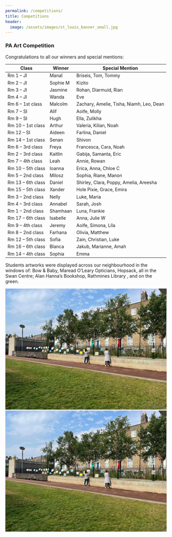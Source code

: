 ```yaml
---
permalink: /competitions/
title: Competitions
header:
  image: /assets/images/st_louis_banner_small.jpg
---
```



### PA Art Competition

Congratulations to all our winners and special mentions:

|Class|	Winner|	Special Mention|
|-----|-------|----------------|
|Rm 1 – JI|	Manal|	Briseis, Tom, Tommy|
|Rm 2 – JI|	Sophie M|	Kizito|
|Rm 3 – JI|	Jasmine|	Rohan, Diarmuid, Rian|
|Rm 4 – JI|	Wanda|	Eve|
|Rm 6 – 1st class|	Malcolm|	Zachary, Amelie, Tisha, Niamh, Leo, Dean|
|Rm 7 – SI|	Alif|	Aoife, Molly|
|Rm 9 – SI|	Hugh|	Ella, Zulikha|
|Rm 10 – 1st class|	Arthur|	Valeria, Kilian, Noah|
|Rm 12 – SI|	Aideen|	Farlina, Daniel|
|Rm 14 – 1st class|	Senan|	Shivon|
|Rm 6 – 3rd class|	Freya|	Francesca, Cara, Noah|
|Rm 2 – 3rd class|	Kaitlin|	Gabija, Samanta, Eric|
|Rm 7 – 4th class|	Leah|	Annie, Rowan|
|Rm 10 – 5th class|	Ioanna|	Erica, Anna, Chloe C|
|Rm 5 – 2nd class|	Milosz|	Sophia, Riane, Manon|
|Rm 13 – 6th class|	Daniel|	Shirley, Clara, Poppy, Amelia, Areesha|
|Rm 15 – 5th class|	Xander| Hole	Pixie, Grace, Emira|
|Rm 3 – 2nd class|	Nelly|	Luke, Maria|
|Rm 4 – 3rd class|	Annabel|	Sarah, Josh|
|Rm 1 – 2nd class|	Shamhaan|	Luna, Frankie|
|Rm 17 – 6th class|	Isabelle|	Anna, Julie W|
|Rm 9 – 4th class|	Jeremy|	Aoife, Simona, Líla|
|Rm 8 – 2nd class|	Farhana|	Olivia, Matthew|
|Rm 12 – 5th class|	Sofia|	Zain, Christian, Luke|
|Rm 16 – 6th class|	Blanca|	Jakub, Marianne, Amah|
|Rm 14 – 4th class|	Sophia|	Emma|

Students artworks were displayed across our neighbourhood in the windows of: Bow & Baby, Maread O’Leary Opticians, Hopsack, all in the Swan Centre; Alan Hanna’s Bookshop, Rathmines Library , and on the green.

![Art comp image 1](/assets/images/art_competition/art-comp-1.jpeg)
![Art comp image 2](/assets/images/art_competition/art-comp-1.jpeg)